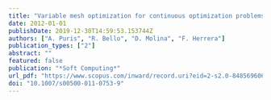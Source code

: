 ```yaml
---
title: "Variable mesh optimization for continuous optimization problems"
date: 2012-01-01
publishDate: 2019-12-30T14:59:53.153744Z
authors: ["A. Puris", "R. Bello", "D. Molina", "F. Herrera"]
publication_types: ["2"]
abstract: ""
featured: false
publication: "*Soft Computing*"
url_pdf: "https://www.scopus.com/inward/record.uri?eid=2-s2.0-84856960609&doi=10.1007%2fs00500-011-0753-9&partnerID=40&md5=0465faef55d8f88bb63a0995e49563f2"
doi: "10.1007/s00500-011-0753-9"
---
```


